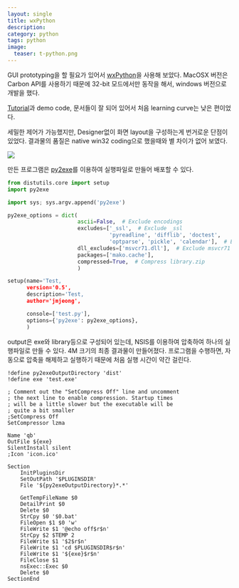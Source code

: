 ```yaml
---
layout: single
title: wxPython
description: 
category: python
tags: python
image:
  teaser: t-python.png
---
```


GUI prototyping을 할 필요가 있어서 [wxPython](http://www.wxpython.org/)을 사용해 보았다. MacOSX
버전은 Carbon API를 사용하기 때문에 32-bit 모드에서만 동작을 해서, windows 버전으로 개발을 했다.

[Tutorial](http://wiki.wxpython.org/Getting%20Started)과 demo code, 문서들이 잘 되어 있어서 처음
learning curve는 낮은 편이었다.

세밀한 제어가 가능했지만, Designer없이 화면 layout을 구성하는게 번거로운 단점이 있었다. 결과물의
품질은 native win32 coding으로 했을때와 별 차이가 없어 보였다.

<!-- more -->

![](http://farm4.staticflickr.com/3771/13171165634_c33621a94c_o.png)

만든 프로그램은 [py2exe](http://www.py2exe.org/)를 이용하여 실행파일로 만들어 배포할 수 있다.

```python
from distutils.core import setup
import py2exe

import sys; sys.argv.append('py2exe')

py2exe_options = dict(
                      ascii=False,  # Exclude encodings
                      excludes=['_ssl',  # Exclude _ssl
                                'pyreadline', 'difflib', 'doctest',
                                'optparse', 'pickle', 'calendar'],  # Exclude standard library
                      dll_excludes=['msvcr71.dll'],  # Exclude msvcr71
                      packages=['mako.cache'],
                      compressed=True,  # Compress library.zip
                      )

setup(name='Test,
      version='0.5',
      description='Test,
      author='jmjeong',

      console=['test.py'],
      options={'py2exe': py2exe_options},
      )
```
	  
output은 exe와 library등으로 구성되어 있는데, NSIS를 이용하여 압축하여 하나의 실행파일로 만들 수
있다. 4M 크기의 최종 결과물이 만들어졌다. 프로그램을 수행하면, 자동으로 압축을 해제하고 실행하기
때문에 처음 실행 시간이 약간 걸린다.

```
!define py2exeOutputDirectory 'dist'
!define exe 'test.exe'

; Comment out the "SetCompress Off" line and uncomment
; the next line to enable compression. Startup times
; will be a little slower but the executable will be
; quite a bit smaller
;SetCompress Off
SetCompressor lzma

Name 'qb'
OutFile ${exe}
SilentInstall silent
;Icon 'icon.ico'

Section
    InitPluginsDir
    SetOutPath '$PLUGINSDIR'
    File '${py2exeOutputDirectory}*.*'

    GetTempFileName $0
    DetailPrint $0
    Delete $0
    StrCpy $0 '$0.bat'
    FileOpen $1 $0 'w'
    FileWrite $1 '@echo off$r$n'
    StrCpy $2 $TEMP 2
    FileWrite $1 '$2$r$n'
    FileWrite $1 'cd $PLUGINSDIR$r$n'
    FileWrite $1 '${exe}$r$n'
    FileClose $1
    nsExec::Exec $0
    Delete $0
SectionEnd
```

